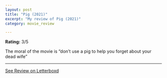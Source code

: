 ```yaml
---
layout: post
title: "Pig (2021)"
excerpt: "My review of Pig (2021)"
category: movie_review

---
```


**Rating:** 3/5

The moral of the movie is “don’t use a pig to help you forget about your dead wife”

<hr>

[See Review on Letterboxd](https://boxd.it/2sE7aP)
